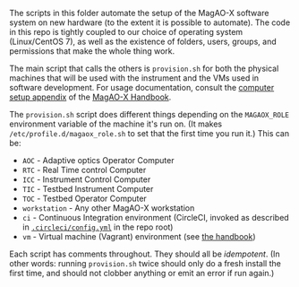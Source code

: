 The scripts in this folder automate the setup of the MagAO-X software system on new hardware (to the extent it is possible to automate). The code in this repo is tightly coupled to our choice of operating system (Linux/CentOS 7), as well as the existence of folders, users, groups, and permissions that make the whole thing work.

The main script that calls the others is `provision.sh` for both the physical machines that will be used with the instrument and the VMs used in software development. For usage documentation, consult the [computer setup appendix](https://magao-x.org/docs/handbook/appendices/computer_setup/computer_setup.html) of the [MagAO-X Handbook](https://magao-x.org/docs/handbook/).

The `provision.sh` script does different things depending on the `MAGAOX_ROLE` environment variable of the machine it's run on. (It makes `/etc/profile.d/magaox_role.sh` to set that the first time you run it.) This can be:

  * `AOC` - Adaptive optics Operator Computer
  * `RTC` - Real Time control Computer
  * `ICC` - Instrument Control Computer
  * `TIC` - Testbed Instrument Computer
  * `TOC` - Testbed Operator Computer
  * `workstation` - Any other MagAO-X workstation
  * `ci` - Continuous Integration environment (CircleCI, invoked as described in [`.circleci/config.yml`](../.circleci/config.yml) in the repo root)
  * `vm` - Virtual machine (Vagrant) environment (see [the handbook](https://magao-x.org/docs/handbook/appendices/development_vm.html))

Each script has comments throughout. They should all be *idempotent*. (In other words: running `provision.sh` twice should only do a fresh install the first time, and should not clobber anything or emit an error if run again.)
